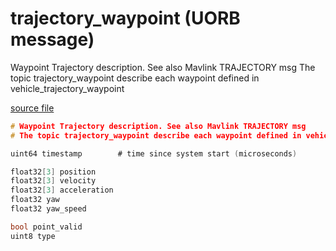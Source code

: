 # trajectory_waypoint (UORB message)

Waypoint Trajectory description. See also Mavlink TRAJECTORY msg The topic trajectory_waypoint describe each waypoint defined in vehicle_trajectory_waypoint

[source file](https://github.com/PX4/PX4-Autopilot/blob/main/msg/trajectory_waypoint.msg)

```c
# Waypoint Trajectory description. See also Mavlink TRAJECTORY msg
# The topic trajectory_waypoint describe each waypoint defined in vehicle_trajectory_waypoint

uint64 timestamp        # time since system start (microseconds)

float32[3] position
float32[3] velocity
float32[3] acceleration
float32 yaw
float32 yaw_speed

bool point_valid
uint8 type

```
